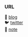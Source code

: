  ### URL
:page_facing_up: [blog](https://www.arifureta.net/)  
:bird: [twitter](https://twitter.com/fumi_sagawa)  
:green_book: [note](https://note.com/23letter)  

